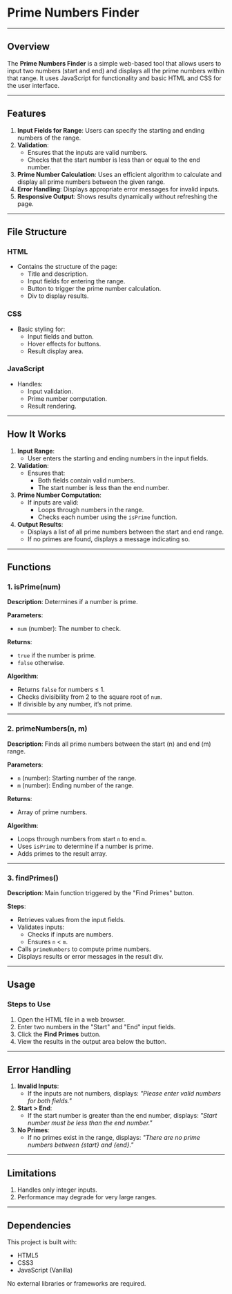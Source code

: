 # **Prime Numbers Finder**

---

## **Overview**

The **Prime Numbers Finder** is a simple web-based tool that allows users to input two numbers (start and end) and displays all the prime numbers within that range. It uses JavaScript for functionality and basic HTML and CSS for the user interface.

---

## **Features**

1. **Input Fields for Range**: Users can specify the starting and ending numbers of the range.
2. **Validation**:
   - Ensures that the inputs are valid numbers.
   - Checks that the start number is less than or equal to the end number.
3. **Prime Number Calculation**: Uses an efficient algorithm to calculate and display all prime numbers between the given range.
4. **Error Handling**: Displays appropriate error messages for invalid inputs.
5. **Responsive Output**: Shows results dynamically without refreshing the page.

---

## **File Structure**

### **HTML**

- Contains the structure of the page:
  - Title and description.
  - Input fields for entering the range.
  - Button to trigger the prime number calculation.
  - Div to display results.

### **CSS**

- Basic styling for:
  - Input fields and button.
  - Hover effects for buttons.
  - Result display area.

### **JavaScript**

- Handles:
  - Input validation.
  - Prime number computation.
  - Result rendering.

---

## **How It Works**

1. **Input Range**:
   - User enters the starting and ending numbers in the input fields.
2. **Validation**:
   - Ensures that:
     - Both fields contain valid numbers.
     - The start number is less than the end number.
3. **Prime Number Computation**:
   - If inputs are valid:
     - Loops through numbers in the range.
     - Checks each number using the `isPrime` function.
4. **Output Results**:
   - Displays a list of all prime numbers between the start and end range.
   - If no primes are found, displays a message indicating so.

---

## **Functions**

### 1. **isPrime(num)**

**Description**: Determines if a number is prime.

**Parameters**:

- `num` (number): The number to check.

**Returns**:

- `true` if the number is prime.
- `false` otherwise.

**Algorithm**:

- Returns `false` for numbers ≤ 1.
- Checks divisibility from 2 to the square root of `num`.
- If divisible by any number, it’s not prime.

---

### 2. **primeNumbers(n, m)**

**Description**: Finds all prime numbers between the start (n) and end (m) range.

**Parameters**:

- `n` (number): Starting number of the range.
- `m` (number): Ending number of the range.

**Returns**:

- Array of prime numbers.

**Algorithm**:

- Loops through numbers from start `n` to end `m`.
- Uses `isPrime` to determine if a number is prime.
- Adds primes to the result array.

---

### 3. **findPrimes()**

**Description**: Main function triggered by the "Find Primes" button.

**Steps**:

- Retrieves values from the input fields.
- Validates inputs:
  - Checks if inputs are numbers.
  - Ensures `n` < `m`.
- Calls `primeNumbers` to compute prime numbers.
- Displays results or error messages in the result div.

---

## **Usage**

### **Steps to Use**

1. Open the HTML file in a web browser.
2. Enter two numbers in the "Start" and "End" input fields.
3. Click the **Find Primes** button.
4. View the results in the output area below the button.

---

## **Error Handling**

1. **Invalid Inputs**:
   - If the inputs are not numbers, displays:
     _"Please enter valid numbers for both fields."_
2. **Start > End**:
   - If the start number is greater than the end number, displays:
     _"Start number must be less than the end number."_
3. **No Primes**:
   - If no primes exist in the range, displays:
     _"There are no prime numbers between {start} and {end}."_

---

## **Limitations**

1. Handles only integer inputs.
2. Performance may degrade for very large ranges.

---

## **Dependencies**

This project is built with:

- HTML5
- CSS3
- JavaScript (Vanilla)

No external libraries or frameworks are required.
